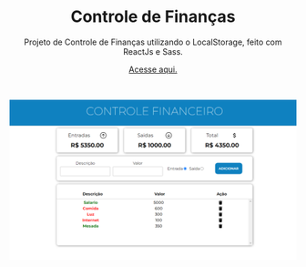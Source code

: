 
 <h1 align="center">Controle de Finanças</h1>


 <p align="center">Projeto de Controle de Finanças utilizando o LocalStorage, feito com ReactJs e Sass.</p>
 
 <p align="center"><a href="https://controle-de-financas-flame.vercel.app/" target="_blank">Acesse aqui.</a></p>

<br>

<p align="center"><img src="screenshots/screenshot.png" alt="screenshot"/></p>
